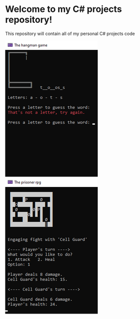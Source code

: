 # Welcome to my C# projects repository!
This repository will contain all of my personal C# projects code

![Hangman game](assets/HangmanProject.png)
![RPG game](assets/RpgProject.png)